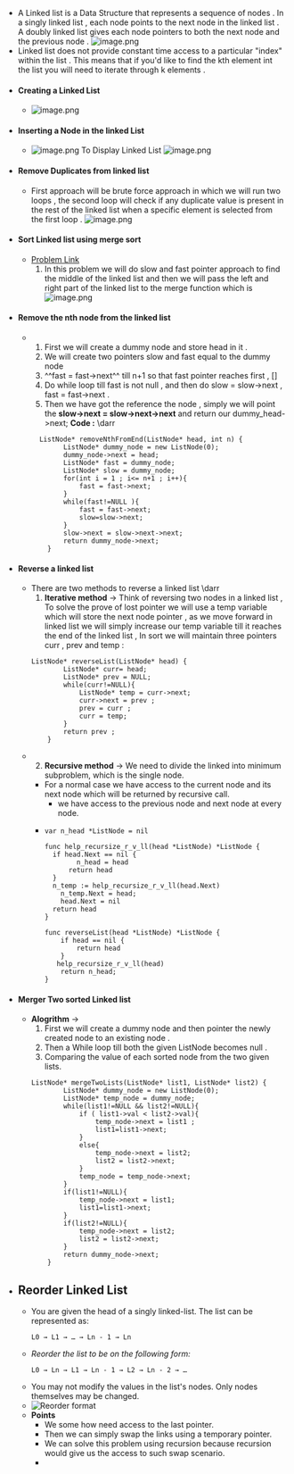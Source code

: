 - A Linked list is a Data Structure that represents a  sequence of nodes . In a singly linked list , each node points to the next node in the linked list . A doubly linked list gives each node pointers to both the next node and the previous node . ![image.png](../assets/image_1661105408405_0.png)
- Linked list does not provide constant time access to a particular "index" within the list . This means that if you'd like to find the kth element int the list you will need to iterate through k elements .
- #### Creating a Linked List
	- ![image.png](../assets/image_1661106886251_0.png)
- #### Inserting a Node in the linked List
	- ![image.png](../assets/image_1661106983491_0.png)
	  To Display Linked List ![image.png](../assets/image_1661107045662_0.png)
- #### Remove Duplicates from linked list
	- First approach will be brute force approach in which we will run two loops  , the second loop will check if any duplicate value is present in the rest of the linked list when a specific element is selected from the first loop .
	  ![image.png](../assets/image_1661401398688_0.png)
- #### Sort Linked list using merge sort
	- [Problem Link](https://leetcode.com/problems/sort-list/submissions/)
	  1. In this problem we will do slow and fast pointer approach to find the middle of the linked list and then we will pass the left and right part of the linked list to the merge function which is ![image.png](../assets/image_1661441547633_0.png)
- #### Remove the nth node from the linked list
	- 1. First we will create a dummy node and store head in it .
	  2. We will create two pointers slow and fast equal to the dummy node 
	  3. ^^fast = fast->next^^ till n+1 so that fast pointer reaches first , [] 
	  4. Do while loop till fast is not null , and then do slow = slow->next , fast = fast->next . 
	  5. Then we have got the reference the node , simply we will point the **slow->next = slow->next->next** and return our dummy_head->next; 
	  **Code :** \darr
	  ```
	    ListNode* removeNthFromEnd(ListNode* head, int n) {
	          ListNode* dummy_node = new ListNode(0);
	          dummy_node->next = head;
	          ListNode* fast = dummy_node;
	          ListNode* slow = dummy_node;
	          for(int i = 1 ; i<= n+1 ; i++){
	              fast = fast->next;
	          }
	          while(fast!=NULL ){
	              fast = fast->next;
	              slow=slow->next;
	          }
	          slow->next = slow->next->next;
	          return dummy_node->next;
	      }
	  ```
- #### Reverse a linked list
	- There are two methods to reverse a linked list \darr
	  1. **Iterative method** -> Think of reversing two nodes in a linked list , To solve the prove of lost pointer we will use a temp variable which will store the next node pointer , as we move forward in linked list we will simply increase our temp variable till it reaches the end of the linked list , In sort we will maintain three pointers curr , prev and temp :
	  ```
	  ListNode* reverseList(ListNode* head) {
	          ListNode* curr= head;
	          ListNode* prev = NULL;
	          while(curr!=NULL){
	              ListNode* temp = curr->next;
	              curr->next = prev ;
	              prev = curr ;
	              curr = temp;
	          }
	          return prev ;
	      }
	  ```
	- 2. __Recursive method__ -> We need to divide the linked into minimum subproblem, which is the single node.
		- For a normal case we have access to the current node and its next node which will be returned by recursive call.
			- we have access to the previous node and next node at every node.
		- ```
		  var n_head *ListNode = nil
		  
		  func help_recursize_r_v_ll(head *ListNode) *ListNode {
		  	if head.Next == nil {
		          n_head = head
		  		return head
		  	}
		  	n_temp := help_recursize_r_v_ll(head.Next)
		      n_temp.Next = head;
		      head.Next = nil
		  	return head
		  }
		  
		  func reverseList(head *ListNode) *ListNode {
		      if head == nil {
		          return head
		      }
		  	 help_recursize_r_v_ll(head)
		      return n_head;  	
		  }
		  ```
- #### Merger Two sorted Linked list
	- **Alogrithm** -> 
	  1. First we will create a dummy node and then pointer the newly created node to an existing node . 
	  2. Then a While loop till both the given ListNode becomes null .  
	  3. Comparing the value of each sorted node from the two given lists.
	  ```
	  ListNode* mergeTwoLists(ListNode* list1, ListNode* list2) {
	          ListNode* dummy_node = new ListNode(0);
	          ListNode* temp_node = dummy_node;
	          while(list1!=NULL && list2!=NULL){
	              if ( list1->val < list2->val){
	                  temp_node->next = list1 ;
	                  list1=list1->next;
	              }
	              else{
	                  temp_node->next = list2;
	                  list2 = list2->next;
	              }
	              temp_node = temp_node->next;
	          }
	          if(list1!=NULL){
	              temp_node->next = list1;
	              list1=list1->next;
	          }
	          if(list2!=NULL){
	              temp_node->next = list2;
	              list2 = list2->next;
	          }
	          return dummy_node->next;
	      }
	  ```
- ## Reorder Linked List
	- You are given the head of a singly linked-list. The list can be represented as:
	  ```
	  L0 → L1 → … → Ln - 1 → Ln
	  ```
	- *Reorder the list to be on the following form:*
	  ```
	  L0 → Ln → L1 → Ln - 1 → L2 → Ln - 2 → …
	  ```
	- You may not modify the values in the list's nodes. Only nodes themselves may be changed.
	- ![Reorder format](https://assets.leetcode.com/uploads/2021/03/04/reorder1linked-list.jpg)
	- __Points__
		- We some how need access to the last pointer.
		- Then  we can simply swap the links using a temporary pointer.
		- We can solve this problem using recursion because recursion would give us the access to such swap scenario.
		-